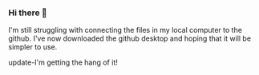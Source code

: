 ### Hi there 👋
I'm still struggling with connecting the files in my local computer to the github. I've now downloaded the github desktop and hoping that it will be simpler to use.

update-I'm getting the hang of it!
<!--
**Layla-451/Layla-451** is a ✨ _special_ ✨ repository because its `README.md` (this file) appears on your GitHub profile.

Here are some ideas to get you started:

- 🔭 I’m currently working on ...
- 🌱 I’m currently learning ...
- 👯 I’m looking to collaborate on ...
- 🤔 I’m looking for help with ...
- 💬 Ask me about ...
- 📫 How to reach me: ...
- 😄 Pronouns: ...
- ⚡ Fun fact: ...
-->
